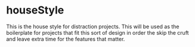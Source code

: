 # houseStyle
This is the house style for distraction projects. This will be used as the boilerplate for projects that fit this sort of design in order the skip the cruft and leave extra time for the features that matter.
